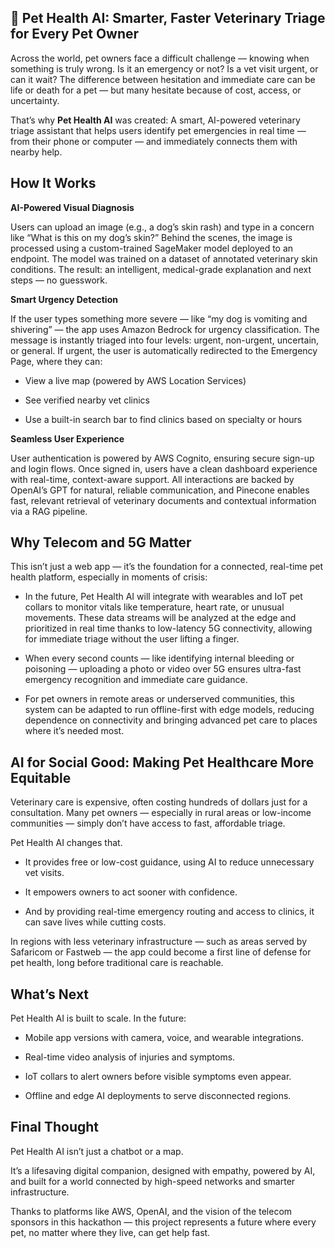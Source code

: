 ## 🐾 Pet Health AI: Smarter, Faster Veterinary Triage for Every Pet Owner
Across the world, pet owners face a difficult challenge — knowing when something is truly wrong. Is it an emergency or not? Is a vet visit urgent, or can it wait? The difference between hesitation and immediate care can be life or death for a pet — but many hesitate because of cost, access, or uncertainty.

That’s why **Pet Health AI** was created:
A smart, AI-powered veterinary triage assistant that helps users identify pet emergencies in real time — from their phone or computer — and immediately connects them with nearby help.

## How It Works
**AI-Powered Visual Diagnosis**

Users can upload an image (e.g., a dog’s skin rash) and type in a concern like “What is this on my dog’s skin?”
Behind the scenes, the image is processed using a custom-trained SageMaker model deployed to an endpoint. The model was trained on a dataset of annotated veterinary skin conditions. The result: an intelligent, medical-grade explanation and next steps — no guesswork.

**Smart Urgency Detection**

If the user types something more severe — like “my dog is vomiting and shivering” — the app uses Amazon Bedrock for urgency classification. The message is instantly triaged into four levels: urgent, non-urgent, uncertain, or general.
If urgent, the user is automatically redirected to the Emergency Page, where they can:

- View a live map (powered by AWS Location Services)

- See verified nearby vet clinics

- Use a built-in search bar to find clinics based on specialty or hours

**Seamless User Experience**

User authentication is powered by AWS Cognito, ensuring secure sign-up and login flows. Once signed in, users have a clean dashboard experience with real-time, context-aware support. All interactions are backed by OpenAI’s GPT for natural, reliable communication, and Pinecone enables fast, relevant retrieval of veterinary documents and contextual information via a RAG pipeline.

## Why Telecom and 5G Matter
This isn’t just a web app — it’s the foundation for a connected, real-time pet health platform, especially in moments of crisis:

- In the future, Pet Health AI will integrate with wearables and IoT pet collars to monitor vitals like temperature, heart rate, or unusual movements.
These data streams will be analyzed at the edge and prioritized in real time thanks to low-latency 5G connectivity, allowing for immediate triage without the user lifting a finger.

- When every second counts — like identifying internal bleeding or poisoning — uploading a photo or video over 5G ensures ultra-fast emergency recognition and immediate care guidance.

- For pet owners in remote areas or underserved communities, this system can be adapted to run offline-first with edge models, reducing dependence on connectivity and bringing advanced pet care to places where it’s needed most.

## AI for Social Good: Making Pet Healthcare More Equitable
Veterinary care is expensive, often costing hundreds of dollars just for a consultation. Many pet owners — especially in rural areas or low-income communities — simply don’t have access to fast, affordable triage.

Pet Health AI changes that.

- It provides free or low-cost guidance, using AI to reduce unnecessary vet visits.

- It empowers owners to act sooner with confidence.

- And by providing real-time emergency routing and access to clinics, it can save lives while cutting costs.

In regions with less veterinary infrastructure — such as areas served by Safaricom or Fastweb — the app could become a first line of defense for pet health, long before traditional care is reachable.

## What’s Next
Pet Health AI is built to scale. In the future:

- Mobile app versions with camera, voice, and wearable integrations.

- Real-time video analysis of injuries and symptoms.

- IoT collars to alert owners before visible symptoms even appear.

- Offline and edge AI deployments to serve disconnected regions.

## Final Thought
Pet Health AI isn’t just a chatbot or a map.

It’s a lifesaving digital companion, designed with empathy, powered by AI, and built for a world connected by high-speed networks and smarter infrastructure.

Thanks to platforms like AWS, OpenAI, and the vision of the telecom sponsors in this hackathon — this project represents a future where every pet, no matter where they live, can get help fast.